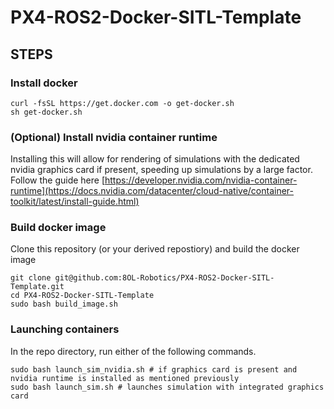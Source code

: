 # PX4-ROS2-Docker-SITL-Template

## STEPS

### Install docker 
```
curl -fsSL https://get.docker.com -o get-docker.sh
sh get-docker.sh
```

### (Optional) Install nvidia container runtime
Installing this will allow for rendering of simulations with the dedicated nvidia graphics card if present, speeding up simulations by a large factor.
Follow the guide here [https://developer.nvidia.com/nvidia-container-runtime](https://docs.nvidia.com/datacenter/cloud-native/container-toolkit/latest/install-guide.html)

### Build docker image
Clone this repository (or your derived repostiory) and build the docker image
```
git clone git@github.com:8OL-Robotics/PX4-ROS2-Docker-SITL-Template.git
cd PX4-ROS2-Docker-SITL-Template
sudo bash build_image.sh
```

### Launching containers
In the repo directory, run either of the following commands.
```
sudo bash launch_sim_nvidia.sh # if graphics card is present and nvidia runtime is installed as mentioned previously
sudo bash launch_sim.sh # launches simulation with integrated graphics card

```
